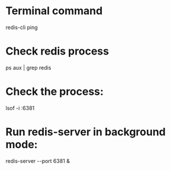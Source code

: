 # Terminal command
redis-cli ping  

# Check redis process
ps aux | grep redis

# Check the process:
lsof -i :6381

# Run redis-server in background mode:
redis-server --port 6381 &